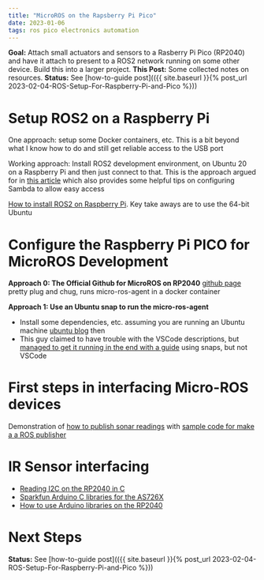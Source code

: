 ```yaml
---
title: "MicroROS on the Rapsberry Pi Pico"
date: 2023-01-06
tags: ros pico electronics automation
---
```


**Goal:** Attach small actuators and sensors to a Rasberry Pi Pico (RP2040) and have it attach to present to a ROS2 network running on some other device.  Build this into a larger project.
**This Post:** Some collected notes on resources. 
**Status:** See [how-to-guide post](({{ site.baseurl }}{% post_url 2023-02-04-ROS-Setup-For-Raspberry-Pi-and-Pico %}))


# Setup ROS2 on a Raspberry Pi

One approach:  setup some Docker containers, etc.  This is a bit beyond what I know how to do and still get reliable access to the USB port


Working approach:  Install ROS2 development environment, on Ubuntu 20 on a Raspberry Pi and then just connect to that.  This is the approach argued for in [this article](https://robofoundry.medium.com/easy-development-setup-for-robotics-using-ros2-and-raspberry-pi-53ecaddd857e) which also provides some helpful tips on configuring Sambda to allow easy access

[How to install ROS2 on Raspberry Pi](https://docs.ros.org/en/foxy/How-To-Guides/Installing-on-Raspberry-Pi.html).  Key take aways are to use the 64-bit Ubuntu

# Configure the Raspberry Pi PICO for MicroROS Development

**Approach 0:  The Official Github for MicroROS on RP2040** [github page](https://github.com/micro-ROS/micro_ros_raspberrypi_pico_sdk) pretty plug and chug, runs micro-ros-agent in a docker container

**Approach 1: Use an Ubuntu snap to run the micro-ros-agent**

* Install some dependencies, etc. assuming you are running an Ubuntu machine [ubuntu blog](https://ubuntu.com/blog/getting-started-with-micro-ros-on-raspberry-pi-pico)
then 
* This guy claimed to have trouble with the VSCode descriptions, but [managed to get it running in the end with a guide](https://robofoundry.medium.com/raspberry-pi-pico-ros2-via-micro-ros-actually-working-in-1-hr-9f7a3782d3e3) using snaps, but not VSCode


# First steps in interfacing Micro-ROS devices 

Demonstration of [how to publish sonar readings](https://canonical.com/blog/hc-sr04-with-the-raspberry-pi-pico-and-micro-ros) with
[sample code for make a a ROS publisher](https://github.com/artivis/mico_ros/blob/master/src/range_node.cpp)

# IR Sensor interfacing

* [Reading I2C on the RP2040 in C](https://www.digikey.com/en/maker/projects/raspberry-pi-pico-rp2040-i2c-example-with-micropython-and-cc/47d0c922b79342779cdbd4b37b7eb7e2)
* [Sparkfun Arduino C libraries for the AS726X](https://github.com/sparkfun/Sparkfun_AS726X_Arduino_Library)
* [How to use Arduino libraries on the RP2040](https://www.hackster.io/fhdm-dev/use-arduino-libraries-with-the-rasperry-pi-pico-c-c-sdk-eff55c?f=1)

# Next Steps

**Status:** See [how-to-guide post](({{ site.baseurl }}{% post_url 2023-02-04-ROS-Setup-For-Raspberry-Pi-and-Pico %}))